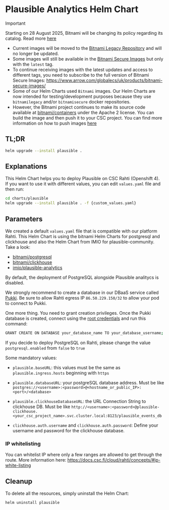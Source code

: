 # Plausible Analytics Helm Chart

> [!IMPORTANT]  
> Starting on 28 August 2025, Bitnami will be changing its policy regarding its catalog. Read more [here](https://github.com/bitnami/containers/issues/83267)  
> - Current images will be moved to the [Bitnami Legacy Repository](https://hub.docker.com/u/bitnamilegacy) and will no longer be updated.  
> - Some images will still be available in the [Bitnami Secure Images](https://hub.docker.com/u/bitnamisecure) but only with the `latest` tag.  
> - To continue receiving images with the latest updates and access to different tags, you need to subscribe to the full version of Bitnami Secure Images: https://www.arrow.com/globalecs/uk/products/bitnami-secure-images/  
> - Some of our Helm Charts used `Bitnami` images. Our Helm Charts are now intended for testing/development purposes because they use `bitnamilegacy` and/or `bitnamisecure` docker repositories.  
> - However, the Bitnami project continues to make its source code available at [bitnami/containers](https://github.com/bitnami/containers) under the Apache 2 license. You can build the image and then push it to your CSC project. You can find more information on how to push images [here](https://docs.csc.fi/cloud/rahti/images/Using_Rahti_integrated_registry/)

## TL;DR
```sh
helm upgrade --install plausible .
```

## Explanations
This Helm Chart helps you to deploy Plausible on CSC Rahti (Openshift 4).  
If you want to use it with different values, you can edit `values.yaml` file and then run:  
```sh
cd charts/plausible
helm upgrade --install plausible . -f {custom_values.yaml}
```

## Parameters
We created a default `values.yaml` file that is compatible with our platform Rahti. This Helm Chart is using the bitnami Helm Charts for postgresql and clickhouse and also the Helm Chart from IMIO for plausible-community. Take a look:
- [bitnami/postgresql](https://github.com/bitnami/charts/tree/main/bitnami/postgresql)
- [bitnami/clickhouse](https://github.com/bitnami/charts/tree/main/bitnami/clickhouse)
- [imio/plausible-analytics](https://github.com/IMIO/helm-plausible-analytics/tree/main)

By default, the deployment of PostgreSQL alongside Plausible analitycs is disabled.

We strongly recommend to create a database in our DBaaS service called [Pukki](https://pukki.dbaas.csc.fi/). Be sure to allow Rahti egress IP `86.50.229.150/32` to allow your pod to connect to Pukki.

One more thing. You need to grant creation privileges. Once the Pukki database is created, connect using the [root credentials](https://docs.csc.fi/cloud/dbaas/operations/#enable-root) and run this command:

```sh
GRANT CREATE ON DATABASE your_database_name TO your_database_username;
```

If you decide to deploy PostgreSQL on Rahti, please change the value `postgresql.enabled` from `false` to `true`

Some mandatory values:

- `plausible.baseURL`: this values must be the same as `plausible.ingress.hosts` beginning with `https`

- `plausible.databaseURL`: your postgreSQL database address. Must be like `postgres://<username>:<password>@<hostname_or_public_IP>:<port>/<database>`

- `plausible.clickhouseDatabaseURL`: the URL Connection String to clickhouse DB. Must be like `http://<username>:<password>@plausible-clickhouse.<your_csc_project_name>.svc.cluster.local:8123/plausible_events_db`

- `clickhouse.auth.username` and `clickhouse.auth.password`: Define your username and password for the clickhouse database.

### IP whitelisting

You can whitelist IP where only a few ranges are allowed to get through the route. More information here: https://docs.csc.fi/cloud/rahti/concepts/#ip-white-listing

## Cleanup
To delete all the resources, simply uninstall the Helm Chart:
```sh
helm uninstall plausible
```